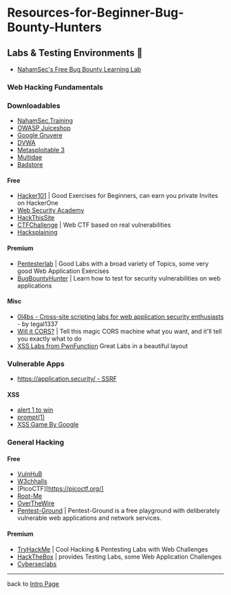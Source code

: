 # Resources-for-Beginner-Bug-Bounty-Hunters

## Labs & Testing Environments 🧪
- [NahamSec's Free Bug Bounty Learning Lab](https://tryhackme.com/room/nahamstore)

### Web Hacking Fundamentals

### Downloadables 
- [NahamSec.Training](https://github.com/nahamsec/nahamsec.training/)
- [OWASP Juiceshop](https://owasp.org/www-project-juice-shop/)
- [Google Gruyere](https://google-gruyere.appspot.com/)
- [DVWA](http://www.dvwa.co.uk)
- [Metasploitable 3](https://github.com/rapid7/metasploitable3/wiki/Vulnerabilities)
- [Multidae](https://sourceforge.net/projects/mutillidae/)
- [Badstore](https://www.vulnhub.com/entry/badstore-123,41/)

#### Free
- [Hacker101](https://www.hacker101.com/) | Good Exercises for Beginners, can earn you private Invites on HackerOne
- [Web Security Academy](https://portswigger.net/web-security)
- [HackThisSite](https://hackthissite.org/)
- [CTFChallenge](https://ctfchallenge.co.uk) | Web CTF based on real vulnerabilities
- [Hacksplaining](https://www.hacksplaining.com/)


#### Premium
- [Pentesterlab](https://pentesterlab.com/referral/olaL4k8btE8wqA) | Good Labs with a broad variety of Topics, some very good Web Application Exercises
- [BugBountyHunter](https://www.bugbountyhunter.com/) | Learn how to test for security vulnerabilities on web applications

#### Misc
- [0l4bs - Cross-site scripting labs for web application security enthusiasts](https://github.com/tegal1337/0l4bs) - by tegal1337
- [Will it CORS?](https://httptoolkit.tech/will-it-cors/) | Tell this magic CORS machine what you want, and it'll tell you exactly what to do
- [XSS Labs from PwnFunction](https://xss.pwnfunction.com/) Great Labs in a beautiful layout

### Vulnerable Apps
- [https://application.security/ - SSRF](https://application.security/free-application-security-training/server-side-request-forgery-in-capital-one)

#### XSS
- [alert 1 to win](https://alf.nu/alert1/)
- [prompt(1)](http://prompt.ml/0)
- [XSS Game By Google](https://xss-game.appspot.com/)

### General Hacking

#### Free
- [VulnHuB](https://www.vulnhub.com/)
- [W3chhalls](https://w3challs.com/)
- [PicoCTF][https://picoctf.org/]
- [Root-Me](https://www.root-me.org/)
- [OverTheWire](https://overthewire.org/wargames/natas/)
- [Pentest-Ground](https://pentest-ground.com/) | Pentest-Ground is a free playground with deliberately vulnerable web applications and network services.

#### Premium
- [TryHackMe](https://tryhackme.com/signup?referrer=nahamsec) | Cool Hacking & Pentesting Labs with Web Challenges
- [HackTheBox](https://www.hackthebox.eu/) | provides Testing Labs, some Web Application Challenges
- [Cyberseclabs](https://www.cyberseclabs.co.uk/)

---
back to [Intro Page](/README.md)
